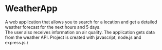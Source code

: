 # WeatherApp
A web application that allows you to search for a location and get a detailed weather forecast for the next hours and 5 days.\
The user also receives information on air quality. The application gets data from the weather API.
Project is created with javascript, node.js and express.js.\
